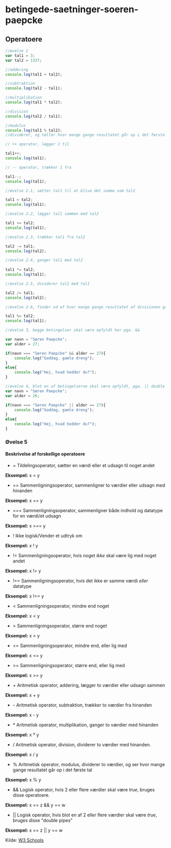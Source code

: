 # betingede-saetninger-soeren-paepcke
## Operatoere

```javascript
//øvelse 1
var tal1 = 3;
var tal2 = 1337;

//addering
console.log(tal1 + tal2);

//subtraktion
console.log(tal2 - tal1);

//multiplikation
console.log(tal1 * tal2);

//division
console.log(tal2 / tal1);

//modulus
console.log(tal1 % tal2);
//dividerer, og tæller hvor mange gange resultatet går op i det første tal, i det her tilfælde 3

// ++ operator, lægger 1 til

tal1++;
console.log(tal1);

// -- operator, trækker 1 fra

tal1--;
console.log(tal1);

//øvelse 2.1, sætter tal1 til at blive det samme som tal2

tal1 = tal2;
console.log(tal1);

//øvelse 2.2, lægger tal1 sammen med tal2

tal1 += tal2;
console.log(tal1);

//øvelse 2.3, trækker tal1 fra tal2

tal2 -= tal1;
console.log(tal2);

//øvelse 2.4, ganger tal1 med tal2
 
tal1 *= tal2;
console.log(tal1);

//øvelse 2.5, dividerer tal2 med tal1

tal2 /= tal1;
console.log(tal2);

//øvelse 2.6, finder ud af hvor mange gange resultatet af divisionen går op i tal1

tal1 %= tal2;
console.log(tal1);

//øvelse 3, begge betingelser skal være opfyldt her pga. &&

var navn = "Søren Paepcke";
var alder = 27;

if(navn === "Søren Paepcke" && alder == 27){
    console.log("Goddag, gamle dreng");
}
else{
    console.log("Hej, hvad hedder du?");
}

//øvelse 4, blot en af betingelserne skal være opfyldt, pga. || double pipes
var navn = "Søren Paepcke";
var alder = 26;

if(navn === "Søren Paepcke" || alder == 27){
    console.log("Goddag, gamle dreng");
}
else{
    console.log("Hej, hvad hedder du?");
}

```
### Øvelse 5
#### Beskrivelse af forskellige operatoere

* \=   Tildelingsoperator, sætter en værdi eller et udsagn til noget andet

**Eksempel:** x = y


* \==  Sammenligningsoperator, sammenligner to værdier eller udsagn med hinanden

**Eksempel:** x == y


* \=== Sammenligningsoperator, sammenligner både indhold og datatype for en værdi/et udsagn

**Eksempel:** x === y


* \!   Ikke logisk/Vender et udtryk om

**Eksempel:** x ! y


* \!=  Sammenligningsoperator, hvis noget *ikke* skal være lig med noget andet

**Eksempel:** x != y


* \!== Sammenligningsoperator, hvis det ikke er samme værdi *eller* datatype

**Eksempel:** x !== y


* \<   Sammenligningsoperator, mindre end noget

**Eksempel:** x < y


* \>   Sammenligningsoperator, større end noget

**Eksempel:** x > y


* \<=  Sammenligningsoperator, mindre end, eller lig med

**Eksempel:** x <= y


* \>=  Sammenligningsoperator, større end, eller lig med

**Eksempel:** x >= y


* \+   Aritmetisk operator, addering, lægger to værdier eller udsagn sammen

**Eksempel:** x + y


* \-   Aritmetisk operator, subtraktion, trækker to værdier fra hinanden

**Eksempel:** x - y


* \*   Aritmetisk operator, multiplikation, ganger to værdier med hinanden

**Eksempel:** x * y


* \/   Aritmetisk operator, division, dividerer to værdier med hinanden.

**Eksempel:** x / y


* \%   Aritmetisk operator, modulus, dividerer to værdier, og ser hvor mange gange resultatet går op i det første tal

**Eksempel:** x % y


* \&&  Logisk operator, hvis 2 eller flere værdier skal være *true*, bruges disse operatoere.

**Eksempel:** x == z && y == w


* \||  Logisk operator, hvis blot en af 2 eller flere værdier skal være *true*, bruges disse "double pipes"


**Eksempel:** x == z || y == w



Kilde: [W3 Schools](https://www.w3schools.com/js/js_operators.asp)
